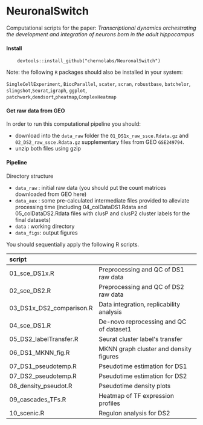 # NeuronalSwitch

Computational scripts for the paper: *Transcriptional dynamics
orchestrating the development and integration of neurons born in the
adult hippocampus*


#### Install

```
    devtools::install_github("chernolabs/NeuronalSwitch")
```

Note: the following `R` packages should also be installed in your system:

`SingleCellExperiment`, `BiocParallel`, `scater`, `scran`, `robustbase`, `batchelor`, `slingshot`,`Seurat`,`igraph`, `ggplot`, `patchwork`,`dendsort`,`pheatmap`,`ComplexHeatmap`




#### Get raw data from GEO
In order to run this computational pipeline you should:
  + download into the `data_raw` folder the `01_DS1x_raw_ssce.Rdata.gz` and `02_DS2_raw_ssce.Rdata.gz` supplementary files from GEO `GSE249794`. 
  + unzip both files using gzip


#### Pipeline

Directory structure
  + `data_raw` : initial raw data (you should put the count matrices downloaded from GEO here) 
  + `data_aux` : some pre-calculated intermediate files provided to alleviate processing time (including 04_colDataDS1.Rdata and 05_colDataDS2.Rdata files with clusP and clusP2 cluster labels for the final datasets)
  + `data`     : working directory 
  + `data_figs`: output figures 

You should sequentially apply the following R scripts.

| script                   |                                          |
|:-------------------------|:-----------------------------------------|
| 01_sce_DS1x.R            | Preprocessing and QC of DS1 raw data     |
| 02_sce_DS2.R             | Preprocessing and QC of DS2 raw data     |
| 03_DS1x_DS2_comparison.R | Data integration, replicability analysis |
| 04_sce_DS1.R             | De-novo reprocessing and QC of dataset1  |
| 05_DS2_labelTransfer.R   | Seurat cluster label's transfer          |
| 06_DS1_MKNN_fig.R        | MKNN graph cluster and density figures   |
| 07_DS1_pseudotemp.R      | Pseudotime estimation for DS1            |
| 07_DS2_pseudotemp.R      | Pseudotime estimation for DS2            |
| 08_density_pseudot.R     | Pseudotime density plots                 |
| 09_cascades_TFs.R        | Heatmap of TF expression profiles        |
| 10_scenic.R              | Regulon analysis for DS2                 |


